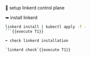 📎 setup linkerd control plane

➡ install linkerd

```bash
linkerd install | kubectl apply -f -
```{{execute T1}}

➡ check linkerd installation

`linkerd check`{{execute T1}}
